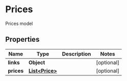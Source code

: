 

# Prices

Prices model

## Properties

| Name | Type | Description | Notes |
|------------ | ------------- | ------------- | -------------|
|**links** | **Object** |  |  [optional] |
|**prices** | [**List&lt;Price&gt;**](Price.md) |  |  [optional] |



